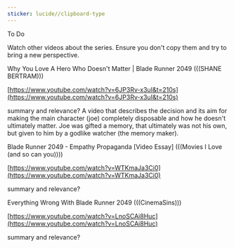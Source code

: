 ```yaml
---
sticker: lucide//clipboard-type
---
```

To Do 

Watch other videos about the series. Ensure you don't copy them and try to bring a new perspective. 

  

Why You Love A Hero Who Doesn't Matter | Blade Runner 2049 (((SHANE BERTRAM)))

[https://www.youtube.com/watch?v=6JP3Rv-x3uI&t=210s](https://www.youtube.com/watch?v=6JP3Rv-x3uI&t=210s)

summary and relevance? 
	A video that describes the decision and its aim for making the main character (joe) completely disposable and how he doesn't ultimately matter. Joe was gifted a memory, that ultimately was not his own, but given to him by a godlike watcher (the memory maker). 

  

Blade Runner 2049 - Empathy Propaganda [Video Essay] (((Movies I Love (and so can you))))

[https://www.youtube.com/watch?v=WTKmaJa3Ci0](https://www.youtube.com/watch?v=WTKmaJa3Ci0)  

summary and relevance?

  

Everything Wrong With Blade Runner 2049 (((CinemaSins)))

[https://www.youtube.com/watch?v=LnoSCAi8Huc](https://www.youtube.com/watch?v=LnoSCAi8Huc)  

summary and relevance?